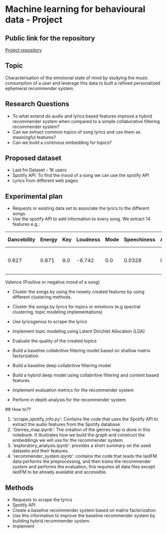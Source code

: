 # Machine learning for behavioural data - Project

## Public link for the repository
[Project repository](https://github.com/MNabegh/mlbd-project)

## Topic

Characterisation of the emotional state of mind by studying the music consumption of a user and leverage this data to built a refined personalized ephemeral recommender system.

## Research Questions
- To what extend do audio and lyrics based features improve a hybrid recommender system when compared to a simple collaborative filtering recommender system?
- Can we extract common topics of song lyrics and use them as meaningful features?
- Can we build a continous embedding for topics?

## Proposed dataset
- Last.fm Dataset - 1K users
- Spotify API: To find the mood of a song we can use the spotify API
- Lyrics from different web pages

## Experimental plan

- Requests or existing data set to associate the lyrics to the different songs.
- Use the spotify API to add information to every song. We extract 14 features e.g.:

| Dancebility | Energy | Key | Loudness | Mode | Speechiness | Acousticness | Instrumentalness | Liveness | Valence | Duration (in ms) | Tempo | Genres | Popularity |
| --- | --- | --- | --- | --- | --- | --- | --- | --- | --- | --- | --- | --- | --- |
| 0.627 | 0.871 | 9.0 | -8.742 | 0.0 | 0.0328 | 0.09620 | 0.358000 | 0.1090 | 0.9560 | 89.102 | 272707.0 | ['nu jazz', 'electro jazz'] | 42.0 |


Valence (Positive or negative mood of a song)
- Cluster the songs by using the newely created features by using different clustering methods.
- Cluster the songs by lyrics for topics or emotions (e.g spectral clustering, topic
modeling implementations)

- Use lyricsgenius to scrape the lyrics
- Implement topic modeling using Latent Dirichlet Allocation (LDA) 
- Evaluate the quality of the created topics

- Build a baseline collabritive filtering model based on shallow matrix factorization
- Build a baseline deep collabritive filtering model
- Build a hybrid deep model using collabritive filtering and content based features
- Implement evaluation metrics for the recommender system
- Perform in depth analysis for the recommender system

## How to??

1. 'scrape_spotify_info.py': Contains the code that uses the Spotify API to extract the audio features from the Spotify database. 
1. 'Genres_map.ipynb': The creation of the genres map is done in this notebook. It illustrates how we build the graph and construct the embeddings we will use for the recommender system.
1. 'exploratory_analysis.ipynb': provides a short summary on the used datasets and their features.
1. 'recommender_system.ipynb': contains the code that reads the lastFM data performs the preprocessing, and then trains the recommender system and performs the evaluation, this requires all data files except lastFM to be already available and accessible.


## Methods

- Requests to scrape the lyrics
- Spotify API
- Create a baseline recommender system based on matrix factorization.
- Use this information to improve the baseline recommender system by building hybrid recommender system.
- Implement
